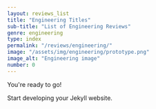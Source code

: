 ```yaml
---
layout: reviews_list
title: "Engineering Titles"
sub-title: "List of Engineering Reviews"
genre: engineering
type: index
permalink: "/reviews/engineering/"
image: "/assets/img/engineering/prototype.png"
image_alt: "Engineering image"
number: 0
---
```


You're ready to go!

Start developing your Jekyll website.
